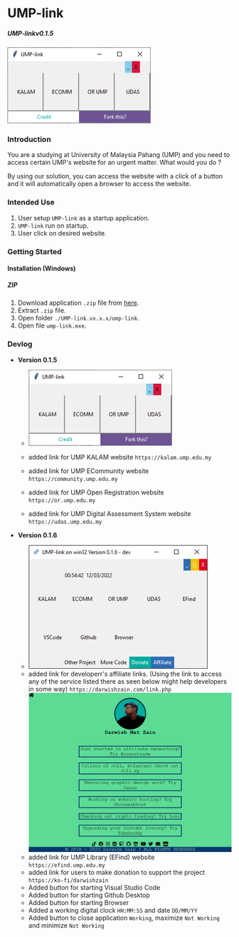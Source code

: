 # UMP-link
##### UMP-linkv0.1.5
![v0.1.5](img/ump-link-v0.1.5.png)
### Introduction
You are a studying at University of Malaysia Pahang (UMP) and you need to access certain UMP's website for an urgent matter. What would you do ?

By using our solution, you can access the website with a click of a button and it will automatically open a browser to access the website.

### Intended Use
1. User setup ```UMP-link``` as a startup application.
2. ```UMP-link``` run on startup.
3. User click on desired website.

### Getting Started
#### Installation (Windows)
##### ZIP
1. Download application ```.zip``` file from [here](https://github.com/darwishzain/ump-link/releases/download/neo-release/UMP-Link.v0.1.5.zip).
2. Extract ```.zip``` file.
3. Open folder ```./UMP-link.vx.x.x/ump-link```.
4. Open file ```ump-link.exe```.

### Devlog
* **Version 0.1.5**
  - ![v0.1.5](img/ump-link-v0.1.5.png)

  - added link for UMP KALAM website ```https://kalam.ump.edu.my```
  - added link for UMP ECommunity website ```https://community.ump.edu.my```
  - added link for UMP Open Registration website ```https://or.ump.edu.my```
  - added link for UMP Digital Assessment System website ```https://udas.ump.edu.my```


* **Version 0.1.6**
  - ![v0.1.6](img/ump-link-v0.1.6.png)
  - added link for developerr's affiliate links. (Using the link to access any of the service listed there as seen below might help developers in some way) ```https://darwishzain.com/link.php``` ![v0.1.6](img/link-page.png)
  - added link for UMP Library (EFind) website ```https://efind.ump.edu.my```
  - added link for users to make donation to support the project ```https://ko-fi/darwishzain```
  - Added button for starting Visual Studio Code
  - Added button for starting Github Desktop
  - Added button for starting Browser
  - Added a working digital clock ```HH:MM:SS``` and date ```DD/MM/YY```
  - Added button to close application ```Working```, maximize ```Not Working``` and minimize ```Not Working```